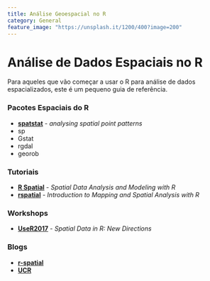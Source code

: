 ```yaml
---
title: Análise Geoespacial no R
category: General
feature_image: "https://unsplash.it/1200/400?image=200"
---
```


# Análise de Dados Espaciais no R

Para aqueles que vão começar a usar o R para análise de dados espacializados, este é um pequeno guia de referência.

### Pacotes Espaciais do R
- **[spatstat](http://spatstat.org)** - *analysing spatial point patterns*
- sp
- Gstat
- rgdal
- georob

### Tutoriais
- **[R Spatial](http://rspatial.org)** - *Spatial Data Analysis and Modeling with R*
- **[rspatial](https://cengel.github.io/rspatial)** - *Introduction to Mapping and Spatial Analysis with R*

### Workshops
- **[UseR2017](https://edzer.github.io/UseR2017)** - *Spatial Data in R: New Directions*

### Blogs
- **[r-spatial](http://r-spatial.org)**
- **[UCR](http://uc-r.github.io)**
